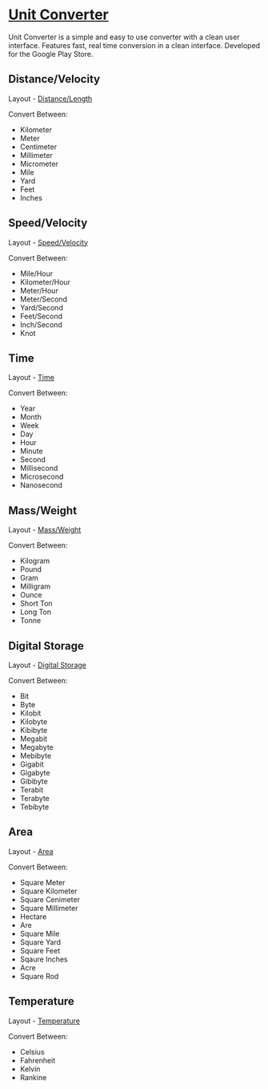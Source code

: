 <a href="https://play.google.com/store/apps/details?id=com.abi.sagar.ultimateunitconverter">Unit Converter</a>
===================
Unit Converter is a simple and easy to use converter with a clean user interface. Features fast, real time conversion in a clean interface. Developed for the Google Play Store.

## Distance/Velocity
Layout - <a href="https://github.com/sagargarg/UnitConversion/blob/master/menu1_layout.xml">Distance/Length</a>

Convert Between:
* Kilometer
* Meter
* Centimeter
* Millimeter
* Micrometer
* Mile
* Yard
* Feet
* Inches

## Speed/Velocity
Layout - <a href="https://github.com/sagargarg/UnitConversion/blob/master/menu2_layout.xml">Speed/Velocity</a>

Convert Between:
* Mile/Hour
* Kilometer/Hour
* Meter/Hour
* Meter/Second
* Yard/Second
* Feet/Second
* Inch/Second
* Knot

## Time
Layout - <a href="https://github.com/sagargarg/UnitConversion/blob/master/menu3_layout.xml">Time</a>

Convert Between:
* Year
* Month
* Week
* Day
* Hour
* Minute
* Second
* Millisecond
* Microsecond
* Nanosecond

## Mass/Weight
Layout - <a href="https://github.com/sagargarg/UnitConversion/blob/master/menu4_layout.xml">Mass/Weight</a>

Convert Between:
* Kilogram
* Pound
* Gram
* Milligram
* Ounce
* Short Ton
* Long Ton
* Tonne

## Digital Storage
Layout - <a href="https://github.com/sagargarg/UnitConversion/blob/master/menu5_layout.xml">Digital Storage</a>

Convert Between:
* Bit
* Byte
* Kilobit
* Kilobyte
* Kibibyte
* Megabit
* Megabyte
* Mebibyte
* Gigabit
* Gigabyte
* Gibibyte
* Terabit
* Terabyte
* Tebibyte

## Area
Layout - <a href="https://github.com/sagargarg/UnitConversion/blob/master/menu6_layout.xml">Area</a>

Convert Between:
* Square Meter
* Square Kilometer
* Square Cenimeter
* Square Millimeter
* Hectare
* Are
* Square Mile
* Square Yard
* Square Feet
* Sqaure Inches
* Acre
* Square Rod

## Temperature
Layout - <a href="https://github.com/sagargarg/UnitConversion/blob/master/menu7_layout.xml">Temperature</a>

Convert Between:
* Celsius
* Fahrenheit
* Kelvin
* Rankine

